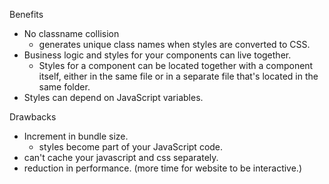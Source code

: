 Benefits 
- No classname collision
	- generates unique class names when styles are converted to CSS.
- Business logic and styles for your components can live together.
	- Styles for a component can be located together with a component itself, either in the same file or in a separate file that's located in the same folder.
- Styles can depend on JavaScript variables.

Drawbacks
- Increment in bundle size.
	- styles become part of your JavaScript code.
- can't cache your javascript and css separately.
- reduction in performance. (more time for website to be interactive.)

